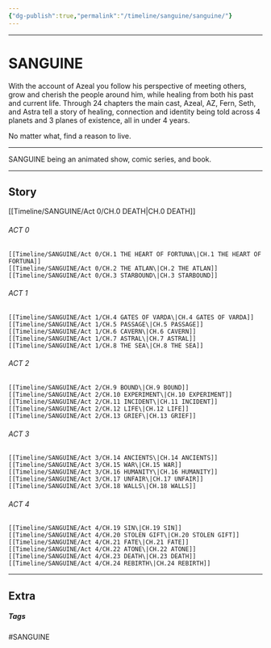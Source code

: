 ```yaml
---
{"dg-publish":true,"permalink":"/timeline/sanguine/sanguine/"}
---
```


---
# SANGUINE

With the account of Azeal you follow his perspective of meeting others, grow and cherish the people around him, while healing from both his past and current life. Through 24 chapters the main cast, Azeal, AZ, Fern, Seth, and Astra tell a story of healing, connection and identity being told across 4 planets and 3 planes of existence, all in under 4 years.

No matter what, find a reason to live.

---
SANGUINE being an animated show, comic series, and book.

---
## Story

[[Timeline/SANGUINE/Act 0/CH.0 DEATH\|CH.0 DEATH]]
###### ACT 0
	[[Timeline/SANGUINE/Act 0/CH.1 THE HEART OF FORTUNA\|CH.1 THE HEART OF FORTUNA]]
	[[Timeline/SANGUINE/Act 0/CH.2 THE ATLAN\|CH.2 THE ATLAN]]
	[[Timeline/SANGUINE/Act 0/CH.3 STARBOUND\|CH.3 STARBOUND]]

###### ACT 1
	[[Timeline/SANGUINE/Act 1/CH.4 GATES OF VARDA\|CH.4 GATES OF VARDA]]
	[[Timeline/SANGUINE/Act 1/CH.5 PASSAGE\|CH.5 PASSAGE]]
	[[Timeline/SANGUINE/Act 1/CH.6 CAVERN\|CH.6 CAVERN]]
	[[Timeline/SANGUINE/Act 1/CH.7 ASTRAL\|CH.7 ASTRAL]]
	[[Timeline/SANGUINE/Act 1/CH.8 THE SEA\|CH.8 THE SEA]]


###### ACT 2
	[[Timeline/SANGUINE/Act 2/CH.9 BOUND\|CH.9 BOUND]]
	[[Timeline/SANGUINE/Act 2/CH.10 EXPERIMENT\|CH.10 EXPERIMENT]]
	[[Timeline/SANGUINE/Act 2/CH.11 INCIDENT\|CH.11 INCIDENT]]
	[[Timeline/SANGUINE/Act 2/CH.12 LIFE\|CH.12 LIFE]]
	[[Timeline/SANGUINE/Act 2/CH.13 GRIEF\|CH.13 GRIEF]]

###### ACT 3
	[[Timeline/SANGUINE/Act 3/CH.14 ANCIENTS\|CH.14 ANCIENTS]]
	[[Timeline/SANGUINE/Act 3/CH.15 WAR\|CH.15 WAR]]
	[[Timeline/SANGUINE/Act 3/CH.16 HUMANITY\|CH.16 HUMANITY]]
	[[Timeline/SANGUINE/Act 3/CH.17 UNFAIR\|CH.17 UNFAIR]]
	[[Timeline/SANGUINE/Act 3/CH.18 WALLS\|CH.18 WALLS]]

###### ACT 4
	[[Timeline/SANGUINE/Act 4/CH.19 SIN\|CH.19 SIN]]
	[[Timeline/SANGUINE/Act 4/CH.20 STOLEN GIFT\|CH.20 STOLEN GIFT]]
	[[Timeline/SANGUINE/Act 4/CH.21 FATE\|CH.21 FATE]]
	[[Timeline/SANGUINE/Act 4/CH.22 ATONE\|CH.22 ATONE]]
	[[Timeline/SANGUINE/Act 4/CH.23 DEATH\|CH.23 DEATH]]
	[[Timeline/SANGUINE/Act 4/CH.24 REBIRTH\|CH.24 REBIRTH]]

---
## Extra

##### Tags
#SANGUINE 